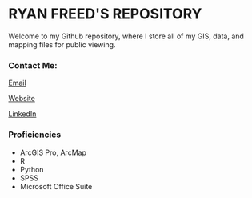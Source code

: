 # **RYAN FREED'S REPOSITORY**

Welcome to my Github repository, where I store all of my GIS, data, and mapping files for public viewing. 

### Contact Me:

[Email](mailto:rfreed9@gmail.com)

[Website](https://sites.google.com/view/ryanfreed/)

[LinkedIn](https://www.linkedin.com/in/ryan-freed/)

### Proficiencies

- ArcGIS Pro, ArcMap
- R
- Python
- SPSS
- Microsoft Office Suite
